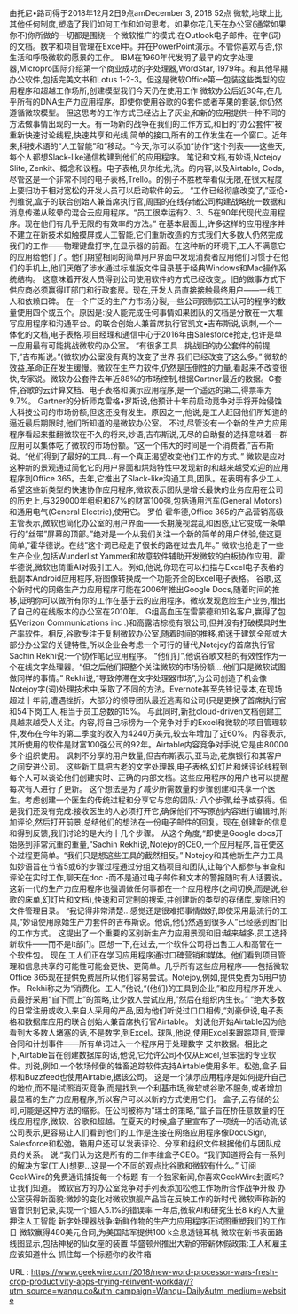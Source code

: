 由托尼•路司得于2018年12月2日9点amDecember 3, 2018 52点 
 微软,地球上比其他任何制度,塑造了我们如何工作和如何思考。如果你花几天在办公室(通常如果你不)你所做的一切都是围绕一个微软推广的模式:在Outlook电子邮件。在字(词)的文档。数字和项目管理在Excel中。并在PowerPoint演示。不管你喜欢与否,你生活和呼吸微软的愿景的工作。 
 IBM在1960年代发明了最早的文字处理器,Micropro国际介绍第一个商业成功的字处理器,WordStar, 1979年。和其他早期办公软件,包括完美文书和Lotus 1-2-3。但这是微软Office第一包装这些类型的应用程序和超越工作场所,创建模型我们今天仍在使用工作 
 微软办公后近30年,在几乎所有的DNA生产力应用程序。即使你使用谷歌的G套件或者苹果的套装,你仍然遵循微软模型。 
 但这思考的工作方式已经沾上了灰尘,和新的应用提供一种不同的方法做事情出现的一天。有一场新的战争在我们的工作方式,和旧的“办公套件”被重新快速讨论线程,快速共享和光线,简单的接口,所有的工作发生在一个窗口。近年来,科技术语的“人工智能”和“移动。“今天,你可以添加“协作”这个列表——这些天,每个人都想Slack-like通信构建到他们的应用程序。 
 笔记和文档,有妙语,Notejoy Slite, Zenkit、概念和议程。电子表格,贝尔维尤,洗。的内容,以及Airtable, Coda,尽管这是一个非常不同的电子表格,Trello。的例子不胜枚举看似无限,在很大程度上要归功于相对宽松的开发人员可以启动软件的云。 
 “工作已经彻底改变了,”亚伦•列维说,盒子的联合创始人兼首席执行官,周围的在线存储公司构建战略统一数据和消息传递从眩晕的混合云应用程序。“员工很幸运有2、3、5在90年代现代应用程序。现在他们有几乎无限的有效率的方法。” 
 在基本层面上,许多这样的应用程序并不建立在新技术如触摸屏或人工智能,它们重新改造的方式我们大多数人仍然完成我们的工作——物理键盘打字,在显示器的前面。在这种新的环境下,工人不满意它的应用给他们了。他们期望相同的简单用户界面中发现消费者应用他们习惯于在他们的手机上,他们厌倦了涉水通过标准版文件目录基于经典Windows和Mac操作系统结构。 
 这意味着开发人员得到公司使用软件的方式已经改变,。旧的做事方式下供应商必须赢得IT部门和行政套房。现在,开发人员直接接触最终用户——一线工人和依赖口碑。 
 在一个广泛的生产力市场分裂,一些公司限制员工认可的程序的数量使用四个或五个。原因是:没人能完成任何事情如果团队的文档是分散在一大堆写应用程序和沟通平台。的联合创始人兼首席执行官凯文•吉布斯说,讽刺,一个一体化的文档,电子表格,项目经理和通信中心于2016年由Salesforce抢走,也许是单一应用最有可能挑战微软的办公室。 
 “有很多工具…挑战旧的办公套件的前提下,”吉布斯说。”(微软)办公室没有真的改变了世界 
 我们已经改变了这么多。” 
 微软的效益,革命正在发生缓慢。微软在生产力软件,仍然是压倒性的力量,看起来不改变很快,专家说。微软办公套件去年近88%的市场控制,根据Gartner最近的数据。G套件,谷歌的云计算文档、电子表格和演示应用程序,是一个遥远的第二,得票率为9.7%。 
 Gartner的分析师克雷格•罗斯说,他预计十年前启动竞争对手将开始侵蚀大科技公司的市场份额,但这还没有发生。原因之一,他说,是工人赶回他们所知道的逼近最后期限时,他们所知道的是微软办公室。 
 不过,尽管没有一个新的生产力应用程序看起来推翻微软在不久的将来,妙语,吉布斯说,无尽的自助餐的选择意味着一群应用可以集体吃了微软的市场份额。“这一个伟大的时间是一个消费者,”吉布斯说。“他们得到了最好的工具…有一个真正渴望改变他们工作的方式。” 
 微软是应对这种新的景观通过简化它的用户界面和烘焙特性中发现新的和越来越受欢迎的应用程序到Office 365。去年,它推出了Slack-like沟通工具,团队。在表明有多少工人希望这些新类型的快速协作应用程序,微软表示团队是增长最快的业务应用在公司的历史上,与329000年组织和87%的财富100强,包括通用汽车(General Motors)和通用电气(General Electric),使用它。 
 罗伯·霍华德,Office 365的产品营销高级主管表示,微软也简化办公室的用户界面——长期蔑视混乱和困惑,让它变成一条单行的“丝带”屏幕的顶部。”绝对是一个从我们关注一个新的简单的用户体验,使这更简单,”霍华德说。在线”这个词已经走了很长的路在过去几年。” 
 微软也抢走了一些生产企业,包括Wunderlist Yammer和故意软件辅助开发微软的白板协作应用。霍华德说,微软也倚重AI对吸引工人。例如,他说,你现在可以扫描与Excel电子表格的纸副本Android应用程序,将图像转换成一个功能齐全的Excel电子表格。 
 谷歌,这个新时代的网络生产力应用程序可能在2006年推出Google Docs,随着时间的推移,证明你可以做所有你的工作在基于云的应用程序。微软发现危险生产业务,推出了自己的在线版本的办公室在2010年。 
 G组高血压在雷蒙德和知名客户,赢得了包括Verizon Communications inc .)和高露洁棕榄有限公司,但并没有打破模具时生产率软件。相反,谷歌专注于复制微软办公室,随着时间的推移,痴迷于建筑全部或大部分办公室的关键特性,所以企业会考虑一个可行的替代,Notejoy的首席执行官Sachin Rekhi说:一个协作笔记应用程序。 
 “他们钉”,他说谷歌文档的有效性作为一个在线文字处理器。“但之后他们把整个关注微软的市场份额....他们只是微软试图做同样的事情。” 
 Rekhi说,“导致停滞在文字处理器市场”,为公司创造了机会像Notejoy字(词)处理技术中,采取了不同的方法。Evernote甚至先锋记录本,在现场超过十年前,遭遇挫折。大部分的领导团队最近逃离和公司(只是更换了首席执行官和54下岗工人,相当于员工总数的15%。 
 与此同时,新批cloud-driven文档创建工具越来越受人关注。内容,将自己标榜为一个竞争对手的Excel和微软的项目管理软件,发布在今年的第二季度的收入为4240万美元,较去年增加了近60%。内容表示,其所使用的软件是财富100强公司的92年。Airtable内容竞争对手说,它是由80000多个组织使用。 
 讽刺不分享的用户数量,但吉布斯表示,亚马逊,花旗银行和其客户之间安进公司。 
 这些新工具把古老的文字处理器,电子表格,幻灯片和烤评论线程到每个人可以谈论他们创建实时、正确的内部文档。这些应用程序的用户也可以提醒每次有人进行了更新。 
 这个想法是为了减少所需数量的步骤创建和共享一个医生。考虑创建一个医生的传统过程和分享它与您的团队: 
 八个步骤,给予或获得。但是我们还没有完成:接收医生的人必须打开它,确保他们不写原创内容进行编辑时,附加评论,然后打开前景,总结他们的想法在一份电子邮件的回复。现在,创建新的信息和得到反馈,我们讨论的是大约十几个步骤。 
 从这个角度,“即使是Google docs开始感到非常沉重的重量,“Sachin Rekhi说,Notejoy的CEO,一个应用程序,旨在使这个过程更简单。“我们只是想这些工具的截然相反。” 
 Notejoy和其他新生产力工具如妙语旨在节省5或6的步骤过程通过分组文档项目和团队,让每个人都参与审查和评论在实时工作,聊天在doc -而不是通过电子邮件和文本的警报随时有人话要说。这新一代的生产力应用程序也强调做任何事都在一个应用程序(之间切换,而是说,谷歌的床单,幻灯片和文档),快速和可定制的搜索,并创建新的类型的存储库,废除旧的文件管理目录。 
 “我记得非常清楚…感觉还是很难把事情做好,即使采用最流行的工具,“妙语使用原始生产力套件的吉布斯说。他说,他仍然遇到很多人“已经感到困”旧的工作方式。 
 这提出了一个重要的区别新生产力应用景观和旧:越来越多,员工选择新软件——而不是it部门。回想一下,在过去,一个软件公司将出售工人和高管在一个软件包。 
 现在,工人们正在学习应用程序通过口碑营销和媒体。他们看到项目管理和信息共享的可能性可能会更快、更简单。几乎所有这些应用程序——包括微软Office 365现在提供免费层所以他们容易尝试。Notejoy,例如,提供免费为5用户协作。 
 Rekhi称之为“消费化。工人,”他说,“(他们)的工具到企业,”和应用程序开发人员最好采用“自下而上”的策略,让少数人尝试应用,”然后在组织内生长。” 
 “绝大多数的日常注册或收入来自人采用的产品,因为他们听说过口口相传,“刘豪伊说,电子表格和数据库应用的联合创始人兼首席执行官Airtable。 
 刘说他开始Airtable因为他看到大多数人堵塞的话,不是数字,到Excel。球队,他说,使用Excel来跟踪项目,管理合同和计划事件——所有单词进入一个程序用于处理数字 
 艾尔数据。相比之下,Airtable旨在创建数据库的话,他说,它允许公司不仅从Excel,但笨拙的专业软件。刘说,例如,一个牧场倾倒的牲畜追踪软件支持Airtable使用多年。松弛,盒子,目标和Buzzfeed也使用Airtable,据该公司。 
 这是一个演示应用程序是如何提升自己的地位,而不是试图消灭竞争,而是找到一个利基市场,微软或谷歌不服务,或者增加最显著的生产力应用程序,所以客户可以以新的方式使用它们。 
 盒子,云存储的公司,可能是这种方法的缩影。在公司被称为“瑞士的策略,“盒子旨在桥任意数量的在线应用程序,微软、谷歌和超越。在夏天的时候,盒子里宣布了一项统一的活动流,该公司表示,更容易让人们看到他们的工作是连接在网络应用程序像DocuSign, Salesforce和松弛。箱用户还可以发表评论、分享和组织文件根据他们与团队成员的关系。 
 说:“我们认为这是所有的工作李维盒子CEO。“我们知道将会有一系列的解决方案(工人)想要…这是一个不同的观点比谷歌和微软有什么。” 
 订阅GeekWire的免费通讯捕捉每一个标题 
 有一个独家新闻,你喜欢GeekWire封面吗?让我们知道。 
 微软官方的办公室竞争对手列表添加松弛工作场所合作战争升级 
 办公室获得新面貌:微妙的变化对微软旗舰产品旨在反映工作的新时代 
 微软声称新的语音识别记录,实现一个超人5.1%的错误率 
 一年后,微软AI和研究生长8 k的人大量押注人工智能 
 新字处理器战争:新鲜作物的生产力应用程序正试图重塑我们的工作日 
 微软赢得480美元合同,为美国陆军提供100 k全息透镜耳机 
 微软在新书表面路线图显示,包括神秘的仙女座的装置 
 华盛顿州推出大新的带薪休假政策:工人和雇主应该知道什么 
 抓住每一个标题你的收件箱 
  
   
  URL : https://www.geekwire.com/2018/new-word-processor-wars-fresh-crop-productivity-apps-trying-reinvent-workday/?utm_source=wanqu.co&utm_campaign=Wanqu+Daily&utm_medium=website